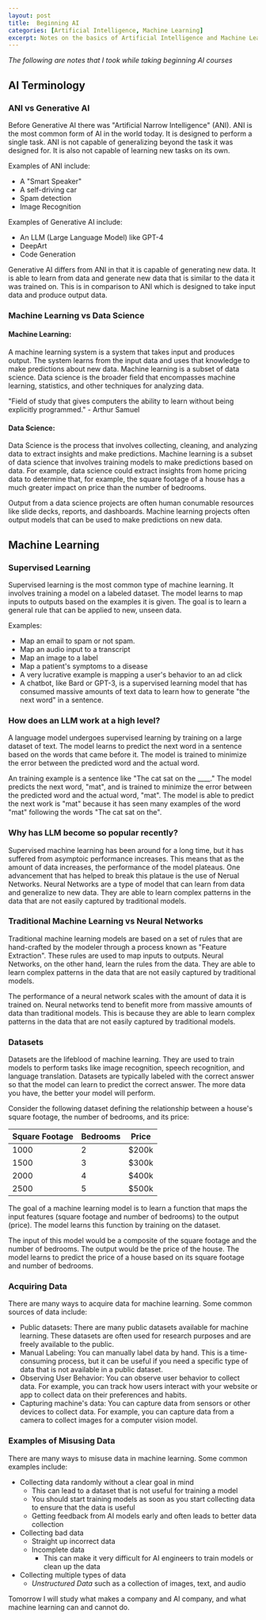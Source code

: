 ```yaml
---
layout: post
title:  Beginning AI
categories: [Artificial Intelligence, Machine Learning]
excerpt: Notes on the basics of Artificial Intelligence and Machine Learning.
---
```


_The following are notes that I took while taking beginning AI courses_

## AI Terminology

### ANI vs Generative AI

Before Generative AI there was "Artificial Narrow Intelligence" (ANI).  ANI is the most common form of AI in the world today.  It is designed to perform a single task.  ANI is not capable of generalizing beyond the task it was designed for.  It is also not capable of learning new tasks on its own.

Examples of ANI include:
* A "Smart Speaker"
* A self-driving car
* Spam detection
* Image Recognition

Examples of Generative AI include:
* An LLM (Large Language Model) like GPT-4
* DeepArt
* Code Generation

Generative AI differs from ANI in that it is capable of generating new data.  It is able to learn from data and generate new data that is similar to the data it was trained on.  This is in comparison to ANI which is designed to take input data and produce output data.

### Machine Learning vs Data Science

#### Machine Learning:

A machine learning system is a system that takes input and produces output.  The system learns from the input data and uses that knowledge to make predictions about new data.  Machine learning is a subset of data science.  Data science is the broader field that encompasses machine learning, statistics, and other techniques for analyzing data.

"Field of study that gives computers the ability to learn without being explicitly programmed." - Arthur Samuel

#### Data Science:

Data Science is the process that involves collecting, cleaning, and analyzing data to extract insights and make predictions.  Machine learning is a subset of data science that involves training models to make predictions based on data.  For example, data science could extract insights from home pricing data to determine that, for example, the square footage of a house has a much greater impact on price than the number of bedrooms.

Output from a data science projects are often human conumable resources like slide decks, reports, and dashboards.  Machine learning projects often output models that can be used to make predictions on new data.



## Machine Learning

### Supervised Learning
Supervised learning is the most common type of machine learning.  It involves training a model on a labeled dataset.  The model learns to map inputs to outputs based on the examples it is given.  The goal is to learn a general rule that can be applied to new, unseen data.

Examples:
* Map an email to spam or not spam.
* Map an audio input to a transcript
* Map an image to a label
* Map a patient's symptoms to a disease
* A very lucrative example is mapping a user's behavior to an ad click
* A chatbot, like Bard or GPT-3, is a supervised learning model that has consumed massive amounts of text data to learn how to generate "the next word" in a sentence.

### How does an LLM work at a high level?

A language model undergoes supervised learning by training on a large dataset of text.  The model learns to predict the next word in a sentence based on the words that came before it.  The model is trained to minimize the error between the predicted word and the actual word.

An training example is a sentence like "The cat sat on the ____."  The model predicts the next word, "mat", and is trained to minimize the error between the predicted word and the actual word, "mat".  The model is able to predict the next work is "mat" because it has seen many examples of the word "mat" following the words "The cat sat on the".

### Why has LLM become so popular recently?

Supervised machine learning has been around for a long time, but it has suffered from asymptoic performance increases.  This means that as the amount of data increases, the performance of the model plateaus.  One advancement that has helped to break this plataue is the use of Nerual Networks.  Neural Networks are a type of model that can learn from data and generalize to new data.  They are able to learn complex patterns in the data that are not easily captured by traditional models.

### Traditional Machine Learning vs Neural Networks

Traditional machine learning models are based on a set of rules that are hand-crafted by the modeler through a process known as "Feature Extraction".  These rules are used to map inputs to outputs.  Neural Networks, on the other hand, learn the rules from the data.  They are able to learn complex patterns in the data that are not easily captured by traditional models.  

The performance of a neural network scales with the amount of data it is trained on.  Neural networks tend to benefit more from massive amounts of data than traditional models.  This is because they are able to learn complex patterns in the data that are not easily captured by traditional models.


### Datasets

Datasets are the lifeblood of machine learning.  They are used to train models to perform tasks like image recognition, speech recognition, and language translation.  Datasets are typically labeled with the correct answer so that the model can learn to predict the correct answer.  The more data you have, the better your model will perform.

Consider the following dataset defining the relationship between a house's square footage, the number of bedrooms, and its price:

| Square Footage | Bedrooms | Price |
|----------------|----------|-------|
| 1000           | 2        | $200k |
| 1500           | 3        | $300k |
| 2000           | 4        | $400k |
| 2500           | 5        | $500k |

The goal of a machine learning model is to learn a function that maps the input features (square footage and number of bedrooms) to the output (price).  The model learns this function by training on the dataset.

The input of this model would be a composite of the square footage and the number of bedrooms.  The output would be the price of the house.  The model learns to predict the price of a house based on its square footage and number of bedrooms.

### Acquiring Data

There are many ways to acquire data for machine learning.  Some common sources of data include:

* Public datasets: There are many public datasets available for machine learning.  These datasets are often used for research purposes and are freely available to the public.
* Manual Labeling: You can manually label data by hand.  This is a time-consuming process, but it can be useful if you need a specific type of data that is not available in a public dataset.
* Observing User Behavior: You can observe user behavior to collect data.  For example, you can track how users interact with your website or app to collect data on their preferences and habits.
* Capturing machine's data: You can capture data from sensors or other devices to collect data.  For example, you can capture data from a camera to collect images for a computer vision model.

### Examples of Misusing Data

There are many ways to misuse data in machine learning.  Some common examples include:

* Collecting data randomly without a clear goal in mind
  * This can lead to a dataset that is not useful for training a model
  * You should start training models as soon as you start collecting data to ensure that the data is useful
  * Getting feedback from AI models early and often leads to better data collection
* Collecting bad data
  * Straight up incorrect data
  * Incomplete data
    * This can make it very difficult for AI engineers to train models or clean up the data
* Collecting multiple types of data
  * _Unstructured Data_ such as a collection of images, text, and audio

Tomorrow I will study what makes a company and AI company, and what machine learning can and cannot do.